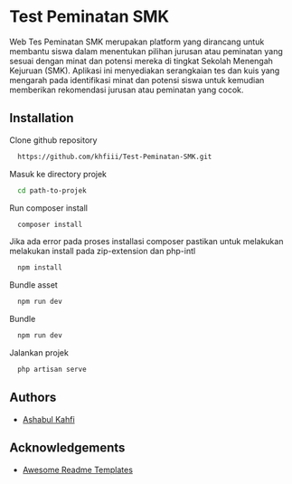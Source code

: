 
# Test Peminatan SMK

Web Tes Peminatan SMK merupakan platform yang dirancang untuk membantu siswa dalam menentukan pilihan jurusan atau peminatan yang sesuai dengan minat dan potensi mereka di tingkat Sekolah Menengah Kejuruan (SMK). Aplikasi ini menyediakan serangkaian tes dan kuis yang mengarah pada identifikasi minat dan potensi siswa untuk kemudian memberikan rekomendasi jurusan atau peminatan yang cocok.

## Installation

Clone github repository

```bash
  https://github.com/khfiii/Test-Peminatan-SMK.git
```


Masuk ke directory projek

```bash
  cd path-to-projek 
```

Run composer install 

```bash
  composer install
```

Jika ada error pada proses installasi composer pastikan untuk melakukan melakukan install pada zip-extension dan php-intl 

```bash
  npm install 
```

Bundle asset 

```bash
  npm run dev
```
Bundle 

```bash
  npm run dev
```
Jalankan projek

```bash
  php artisan serve
```


    

## Authors

- [Ashabul Kahfi](https://www.github.com/khfiii)


## Acknowledgements

 - [Awesome Readme Templates](https://awesomeopensource.com/project/elangosundar/awesome-README-templates)


